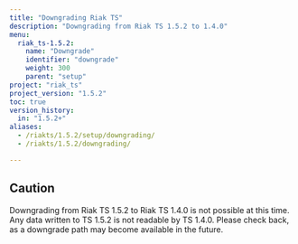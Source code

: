 ```yaml
---
title: "Downgrading Riak TS"
description: "Downgrading from Riak TS 1.5.2 to 1.4.0"
menu:
  riak_ts-1.5.2:
    name: "Downgrade"
    identifier: "downgrade"
    weight: 300
    parent: "setup"
project: "riak_ts"
project_version: "1.5.2"
toc: true
version_history:
  in: "1.5.2+"
aliases:
  - /riakts/1.5.2/setup/downgrading/
  - /riakts/1.5.2/downgrading/

---
```


## Caution

Downgrading from Riak TS 1.5.2 to Riak TS 1.4.0 is not possible at this time. Any data written to TS 1.5.2 is not readable by TS 1.4.0. Please check back, as a downgrade path may become available in the future.
